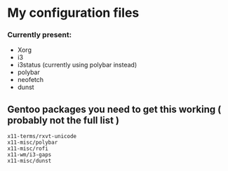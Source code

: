 # My configuration files
### Currently present:
- Xorg
- i3
- i3status (currently using polybar instead)
- polybar
- neofetch
- dunst

## Gentoo packages you need to get this working ( probably not the full list )
```
x11-terms/rxvt-unicode
x11-misc/polybar
x11-misc/rofi
x11-wm/i3-gaps
x11-misc/dunst
```
